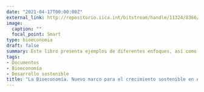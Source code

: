 ```yaml
---
date: "2021-04-17T00:00:00Z"
external_link: http://repositorio.iica.int/bitstream/handle/11324/8366/BVE190403022e.pdf?sequence=1&isAllowed=y
image:
  caption: ""
  focal_point: Smart
type: bioeconomia
draft: false
summary: Este libro presenta ejemplos de diferentes enfoques, así como algunas experiencias de países de América Latina que transitan hacia la construcción de una estrategia nacional específicamente dedicada a la bioeconomía.
tags:
- Documentos
- Bioeconomía
- Desarrollo sostenible
title: "La Bioeconomía. Nuevo marco para el crecimiento sostenible en América Latina"
---
```

